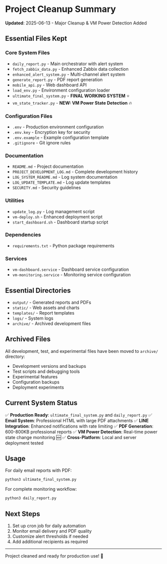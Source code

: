 
# Project Cleanup Summary  
**Updated**: 2025-06-13 - Major Cleanup & VM Power Detection Added

## Essential Files Kept

### Core System Files
- `daily_report.py` - Main orchestrator with alert system
- `fetch_zabbix_data.py` - Enhanced Zabbix data collection
- `enhanced_alert_system.py` - Multi-channel alert system
- `generate_report.py` - PDF report generation
- `mobile_api.py` - Web dashboard API
- `load_env.py` - Environment configuration loader
- `ultimate_final_system.py` - **FINAL WORKING SYSTEM** ⭐
- `vm_state_tracker.py` - **NEW: VM Power State Detection** 🔥

### Configuration Files
- `.env` - Production environment configuration
- `.env.key` - Encryption key for security
- `.env.example` - Example configuration template
- `.gitignore` - Git ignore rules

### Documentation
- `README.md` - Project documentation
- `PROJECT_DEVELOPMENT_LOG.md` - Complete development history
- `LOG_SYSTEM_README.md` - Log system documentation
- `LOG_UPDATE_TEMPLATE.md` - Log update templates
- `SECURITY.md` - Security guidelines

### Utilities
- `update_log.py` - Log management script
- `vm-deploy.sh` - Enhanced deployment script
- `start_dashboard.sh` - Dashboard startup script

### Dependencies
- `requirements.txt` - Python package requirements

### Services
- `vm-dashboard.service` - Dashboard service configuration
- `vm-monitoring.service` - Monitoring service configuration

## Essential Directories

- `output/` - Generated reports and PDFs
- `static/` - Web assets and charts
- `templates/` - Report templates
- `logs/` - System logs
- `archive/` - Archived development files

## Archived Files

All development, test, and experimental files have been moved to `archive/` directory:
- Development versions and backups
- Test scripts and debugging tools
- Experimental features
- Configuration backups
- Deployment experiments

## Current System Status

✅ **Production Ready**: `ultimate_final_system.py` and `daily_report.py`
✅ **Email System**: Professional HTML with large PDF attachments
✅ **LINE Integration**: Enhanced notifications with rate limiting
✅ **PDF Generation**: 600-800KB professional reports
✅ **VM Power Detection**: Real-time power state change monitoring 🆕
✅ **Cross-Platform**: Local and server deployment tested

## Usage

For daily email reports with PDF:
```bash
python3 ultimate_final_system.py
```

For complete monitoring workflow:
```bash
python3 daily_report.py
```

## Next Steps

1. Set up cron job for daily automation
2. Monitor email delivery and PDF quality
3. Customize alert thresholds if needed
4. Add additional recipients as required

---
Project cleaned and ready for production use! 🚀
